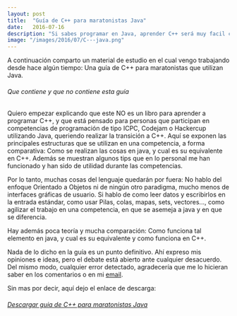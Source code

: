 ```yaml
---
layout: post
title:  "Guía de C++ para maratonistas Java"
date:   2016-07-16
description: "Si sabes programar en Java, aprender C++ será muy facil con esta guía."
image: "/images/2016/07/C---java.png"
---
```

A continuación comparto un material de estudio en el cual vengo trabajando desde hace algún tiempo: Una guía de C++ para maratonistas que utilizan Java.

###### Que contiene y que no contiene esta guía
Quiero empezar explicando que este NO es un libro para aprender a programar C++, y que está pensado para personas que participan en competencias de programación de tipo ICPC, Codejam o Hackercup utilizando Java, queriendo realizar la transición a C++. Aquí se exponen las principales estructuras que se utilizan en una competencia, a forma comparativa: Como se realizan las cosas en java, y cual es su equivalente en C++. Además se muestran algunos tips que en lo personal me han funcionado y han sido de utilidad durante las competencias.

Por lo tanto, muchas cosas del lenguaje quedarán por fuera: No hablo del enfoque Orientado a Objetos ni de ningún otro paradigma, mucho menos de interfaces gráficas de usuario. Si hablo de como leer datos y escribirlos en la entrada estándar, como usar Pilas, colas, mapas, sets, vectores..., como agilizar el trabajo en una competencia, en que se asemeja a java y en que se diferencia.

Hay además poca teoría y mucha comparación: Como funciona tal elemento en java, y cual es su equivalente y como funciona en C++.

Nada de lo dicho en la guía es un punto definitivo. Ahí expreso mis opiniones e ideas, pero el debate está abierto ante cualquier desacuerdo. Del mismo modo, cualquier error detectado, agradecería que me lo hicieran saber en los comentarios o en mi <a href="mailto:gersonlazaro@gersonlazaro.com" target="_blank">email</a>.

Sin mas por decir, aquí dejo el enlace de descarga: 

###### <a href="https://drive.google.com/file/d/0B-2j0cHMAr2TUVpTOWVsVnVHYkk/view" target="_blank"> Descargar guia de C++ para maratonistas Java </a>
<br>

